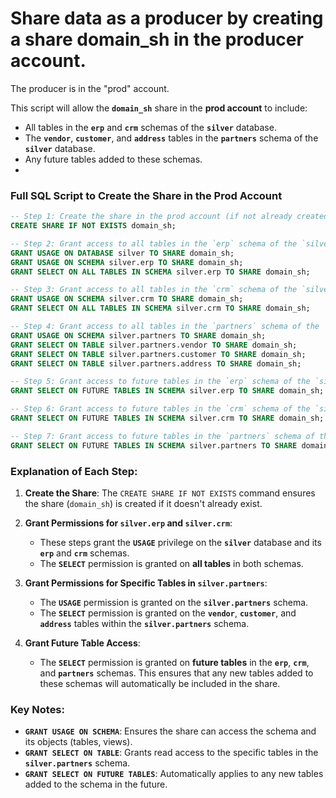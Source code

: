 # Share data as a producer by creating a share domain_sh in the producer account.

The producer is in the "prod" account. 

This script will allow the **`domain_sh`** share in the **prod account** to include:
- All tables in the **`erp`** and **`crm`** schemas of the **`silver`** database.
- The **`vendor`**, **`customer`**, and **`address`** tables in the **`partners`** schema of the **`silver`** database.
- Any future tables added to these schemas.
- 
### Full SQL Script to Create the Share in the Prod Account

```sql
-- Step 1: Create the share in the prod account (if not already created)
CREATE SHARE IF NOT EXISTS domain_sh;

-- Step 2: Grant access to all tables in the `erp` schema of the `silver` database
GRANT USAGE ON DATABASE silver TO SHARE domain_sh;
GRANT USAGE ON SCHEMA silver.erp TO SHARE domain_sh;
GRANT SELECT ON ALL TABLES IN SCHEMA silver.erp TO SHARE domain_sh;

-- Step 3: Grant access to all tables in the `crm` schema of the `silver` database
GRANT USAGE ON SCHEMA silver.crm TO SHARE domain_sh;
GRANT SELECT ON ALL TABLES IN SCHEMA silver.crm TO SHARE domain_sh;

-- Step 4: Grant access to all tables in the `partners` schema of the `silver` database
GRANT USAGE ON SCHEMA silver.partners TO SHARE domain_sh;
GRANT SELECT ON TABLE silver.partners.vendor TO SHARE domain_sh;
GRANT SELECT ON TABLE silver.partners.customer TO SHARE domain_sh;
GRANT SELECT ON TABLE silver.partners.address TO SHARE domain_sh;

-- Step 5: Grant access to future tables in the `erp` schema of the `silver` database
GRANT SELECT ON FUTURE TABLES IN SCHEMA silver.erp TO SHARE domain_sh;

-- Step 6: Grant access to future tables in the `crm` schema of the `silver` database
GRANT SELECT ON FUTURE TABLES IN SCHEMA silver.crm TO SHARE domain_sh;

-- Step 7: Grant access to future tables in the `partners` schema of the `silver` database
GRANT SELECT ON FUTURE TABLES IN SCHEMA silver.partners TO SHARE domain_sh;
```

### Explanation of Each Step:

1. **Create the Share**: The `CREATE SHARE IF NOT EXISTS` command ensures the share (`domain_sh`) is created if it doesn't already exist.
  
2. **Grant Permissions for `silver.erp` and `silver.crm`**:
   - These steps grant the **`USAGE`** privilege on the **`silver`** database and its **`erp`** and **`crm`** schemas.
   - The **`SELECT`** permission is granted on **all tables** in both schemas.

3. **Grant Permissions for Specific Tables in `silver.partners`**:
   - The **`USAGE`** permission is granted on the **`silver.partners`** schema.
   - The **`SELECT`** permission is granted on the **`vendor`**, **`customer`**, and **`address`** tables within the **`silver.partners`** schema.

4. **Grant Future Table Access**:
   - The **`SELECT`** permission is granted on **future tables** in the **`erp`**, **`crm`**, and **`partners`** schemas. This ensures that any new tables added to these schemas will automatically be included in the share.

### Key Notes:
- **`GRANT USAGE ON SCHEMA`**: Ensures the share can access the schema and its objects (tables, views).
- **`GRANT SELECT ON TABLE`**: Grants read access to the specific tables in the **`silver.partners`** schema.
- **`GRANT SELECT ON FUTURE TABLES`**: Automatically applies to any new tables added to the schema in the future.



